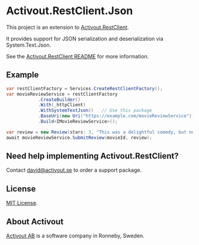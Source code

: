 # Activout.RestClient.Json

This project is an extension to [Activout.RestClient](https://www.nuget.org/packages/Activout.RestClient/).

It provides support for JSON serialization and deserialization via System.Text.Json.

See the [Activout.RestClient README](https://github.com/twogood/Activout.RestClient/tree/main) for more information.

## Example

```csharp
var restClientFactory = Services.CreateRestClientFactory();
var movieReviewService = restClientFactory
            .CreateBuilder()
            .With(_httpClient)
            .WithSystemTextJson()   // Use this package
            .BaseUri(new Uri("https://example.com/movieReviewService"))
            .Build<IMovieReviewService>();

var review = new Review(stars: 3, "This was a delightful comedy, but not terribly realistic.");
await movieReviewService.SubmitReview(movieId, review);
```

## Need help implementing Activout.RestClient?

Contact [david@activout.se](mailto:david@activout.se) to order a support package.

## License

[MIT License](LICENSE).

## About Activout
[Activout AB](http://activout.se) is a software company in Ronneby, Sweden.
